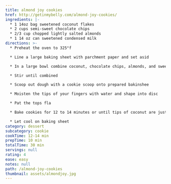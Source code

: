 ```yaml
---
title: almond joy cookies
href: http://getinmybelly.com/almond-joy-cookies/
ingredients: |-
  * 1 14oz bag sweetened coconut flakes
  * 2 cups semi-sweet chocolate chips
  * 2/3 cup chopped lightly salted almonds
  * 1 14 oz can sweetened condensed milk
directions: >-
  * Preheat the oven to 325°f

  * Line a large baking sheet with parchment paper and set asid

  * In a large bowl combine coconut, chocolate chips, almonds, and sweetened condensed milk

  * Stir until combined

  * Scoop out dough with a cookie scoop onto prepared bakinshee

  * Moisten the tips of your fingers with water and shape into disc

  * Pat the tops fla

  * Bake cookies for 12 to 14 minutes or until tips of coconut are just starting to turn golden brow

  * Let cool on baking sheet
category: dessert
subcategory: cookie
cookTime: 12-14 min
prepTime: 10 min
totalTime: 30 min
servings: null
rating: 4
ease: easy
notes: null
path: /almond-joy-cookies
thumbnail: assets/almondjoy.jpg
---
```

